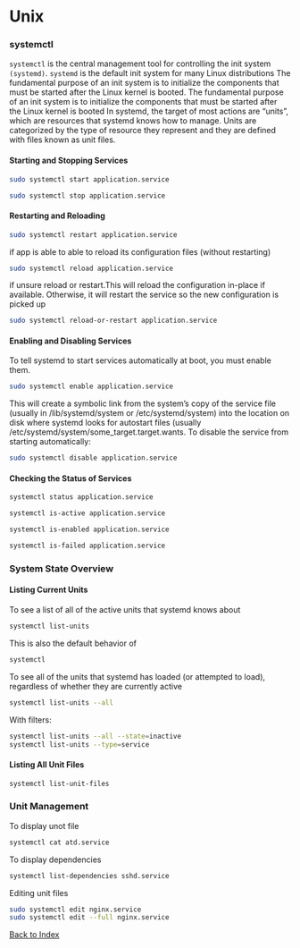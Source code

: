 # Unix

### systemctl
 `systemctl` is the central management tool for controlling the init system `(systemd)`.
 `systemd` is the default init system for many Linux distributions
 The fundamental purpose of an init system is to initialize the components that must be started after the Linux kernel is booted.
 The fundamental purpose of an init system is to initialize the components that must be started after the Linux kernel is booted
 In systemd, the target of most actions are “units”, which are resources that systemd knows how to manage.
 Units are categorized by the type of resource they represent and they are defined with files known as unit files.
 #### Starting and Stopping Services

 ```bash
 sudo systemctl start application.service
 ```
 ```bash
 sudo systemctl stop application.service
 ```

 #### Restarting and Reloading
 ```bash
 sudo systemctl restart application.service
 ```
 if app is able to able to reload its configuration files (without restarting)  
 ```bash
 sudo systemctl reload application.service
 ```
 if unsure reload or restart.This will reload the configuration in-place if available. Otherwise, it will restart the service so the new configuration is picked up
  ```bash
 sudo systemctl reload-or-restart application.service
 ```

 #### Enabling and Disabling Services
 To tell systemd to start services automatically at boot, you must enable them.
 ```bash
 sudo systemctl enable application.service
 ```
 This will create a symbolic link from the system’s copy of the service file (usually in /lib/systemd/system or /etc/systemd/system) into the location on disk where systemd looks for autostart files (usually /etc/systemd/system/some_target.target.wants.
 To disable the service from starting automatically:
```bash
sudo systemctl disable application.service
```
#### Checking the Status of Services
```bash
systemctl status application.service
```

```bash
systemctl is-active application.service
```
```bash
systemctl is-enabled application.service
```
```bash
systemctl is-failed application.service
```

### System State Overview
#### Listing Current Units
To see a list of all of the active units that systemd knows about
```bash
systemctl list-units
```
This is also the default behavior of
```bash
systemctl 
```
To see all of the units that systemd has loaded (or attempted to load), regardless of whether they are currently active

```bash
systemctl list-units --all 
```
With filters:
```bash
systemctl list-units --all --state=inactive
systemctl list-units --type=service
```
#### Listing All Unit Files
```bash
systemctl list-unit-files
```
### Unit Management
To display unot file
```bash
systemctl cat atd.service
```
To display dependencies
```bash
systemctl list-dependencies sshd.service
```
Editing unit files
```bash
sudo systemctl edit nginx.service
sudo systemctl edit --full nginx.service
```
[Back to Index](README.md)